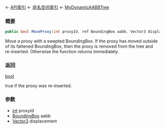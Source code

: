 ← [API索引](Api-Index) ← [命名空间索引](Namespace-Index) ← [MyDynamicAABBTree](VRageMath.MyDynamicAABBTree)

### 概要

```csharp
public bool MoveProxy(int proxyId, ref BoundingBox aabb, Vector3 displacement)
```

Move a proxy with a swepted BoundingBox. If the proxy has moved outside of its fattened BoundingBox, then the proxy is removed from the tree and re-inserted. Otherwise the function returns immediately.

### 返回

[bool](https://docs.microsoft.com/en-us/dotnet/api/System.Boolean?view=netframework-4.6)

true if the proxy was re-inserted.

### 参数

* [int](https://docs.microsoft.com/en-us/dotnet/api/System.Int32?view=netframework-4.6) proxyId
* [BoundingBox](VRageMath.BoundingBox) aabb
* [Vector3](VRageMath.Vector3) displacement
